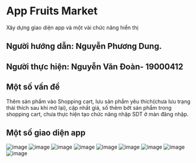 # App Fruits Market
Xây dựng giao diện app và một vài chức năng hiển thị
## Người hướng dẫn: Nguyễn Phương Dung.

## Người thực hiện: Nguyễn Văn Đoàn- 19000412

## Một số vấn đề 
Thêm sản phẩm vào Shopping cart, lưu sản phẩm yêu thích(chưa lưu trạng thái thích sau khi mở lại), cập nhất giá, số thêm bớt sản phẩm trong shopping cart, chưa thực hiện tạo chức năng nhập SDT  ở màn đăng nhập.


## Một số giao diện app
![image](https://user-images.githubusercontent.com/86102398/207580427-b9eeaa10-4d01-4d52-8ba9-ab7f0d83457c.png)
![image](https://user-images.githubusercontent.com/86102398/207580622-49b32756-6f53-4252-9107-237bc3c6ee20.png)
![image](https://user-images.githubusercontent.com/86102398/207580662-dccfff99-3ca6-4176-a79c-3810330d889e.png)
![image](https://user-images.githubusercontent.com/86102398/207580900-7c189b1d-4025-4240-8414-6ab829ef22a8.png)
![image](https://user-images.githubusercontent.com/86102398/182989437-d3ad2a5f-87d5-42af-9958-ce96215fbbd3.png)
![image](https://user-images.githubusercontent.com/86102398/182989570-c3766f19-c5cc-4061-95bf-be5c0fc470bc.png)
![image](https://user-images.githubusercontent.com/86102398/182989621-27ffe63f-d6b0-4ef3-b99a-cbb4b84daafb.png)
![image](https://user-images.githubusercontent.com/86102398/182989633-51663141-02d2-4240-b6ed-397c843ddb6e.png)
![image](https://user-images.githubusercontent.com/86102398/207581148-8828a855-2eea-481c-bb84-fb503996160c.png)


